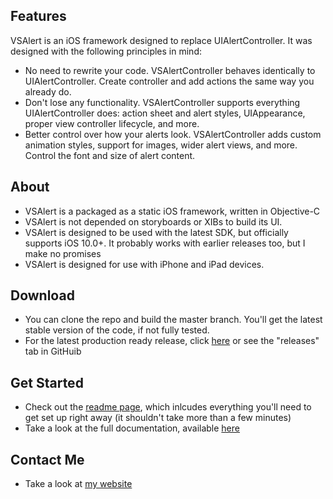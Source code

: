 ## Features

VSAlert is an iOS framework designed to replace UIAlertController. It was designed with the following principles in mind:

* No need to rewrite your code. VSAlertController behaves identically to UIAlertController. Create controller and add actions the same way you already do.
* Don't lose any functionality. VSAlertController supports everything UIAlertController does: action sheet and alert styles, UIAppearance, proper view controller lifecycle, and more.
* Better control over how your alerts look. VSAlertController adds custom animation styles, support for images, wider alert views, and more. Control the font and size of alert content.

## About
* VSAlert is a packaged as a static iOS framework, written in Objective-C
* VSAlert is not depended on storyboards or XIBs to build its UI.
* VSAlert is designed to be used with the latest SDK, but officially supports iOS 10.0+. It probably works with earlier releases too, but I make no promises
* VSAlert is designed for use with iPhone and iPad devices.

## Download
* You can clone the repo and build the master branch. You'll get the latest stable version of the code, if not fully tested.
* For the latest production ready release, click [here](https://github.com/vsanthanam/VSAlert/releases/latest) or see the "releases" tab in GitHuib

## Get Started
* Check out the [readme page](https://vsanthanam.github.io/VSAlert/README.md), which inlcudes everything you'll need to get set up right away (it shouldn't take more than a few minutes)
* Take a look at the full documentation, available [here](https://vsanthanam.github.io/VSAlert/Documentation/)

## Contact Me
* Take a look at [my website](https://www.vsanthanam.com)
